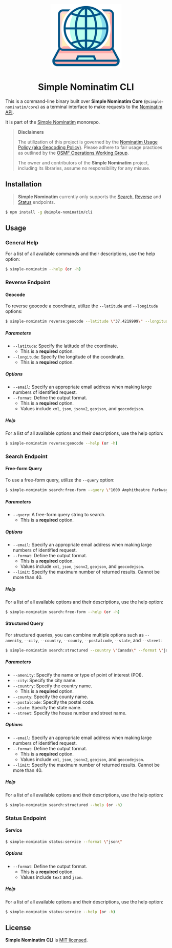 <p align="center">
  <img src="https://raw.githubusercontent.com/jonathanlinat/simple-nominatim/main/.github/images/simple-nominatim.svg" alt="Simple Nominatim Logo" height="200">
</p>

<h1 align="center">Simple Nominatim CLI</h1>

This is a command-line binary built over **Simple Nominatim Core** (`@simple-nominatim/core`) as a terminal interface to make requests to the [Nominatim API](https://nominatim.org/release-docs/develop/api/Overview/).

It is part of the [Simple Nominatim](https://github.com/jonathanlinat/simple-nominatim/#readme) monorepo.

> **Disclaimers**
>
> The utilization of this project is governed by the [Nominatim Usage Policy (aka Geocoding Policy)](https://operations.osmfoundation.org/policies/nominatim/). Please adhere to fair usage practices as outlined by the [OSMF Operations Working Group](https://operations.osmfoundation.org/).
>
> The owner and contributors of the **Simple Nominatim** project, including its libraries, assume no responsibility for any misuse.

## Installation

> **Simple Nominatim** currently only supports the [Search](https://nominatim.org/release-docs/develop/api/Search/), [Reverse](https://nominatim.org/release-docs/develop/api/Reverse/) and [Status](https://nominatim.org/release-docs/develop/api/Status/) endpoints.

```bash
$ npm install -g @simple-nominatim/cli
```

## Usage

### General Help

For a list of all available commands and their descriptions, use the help option:

```bash
$ simple-nominatim --help (or -h)
```

### Reverse Endpoint

#### Geocode

To reverse geocode a coordinate, utilize the `--latitude` and `--longitude` options:

```bash
$ simple-nominatim reverse:geocode --latitude \"37.4219999\" --longitude \"-122.0840575\" --format \"jsonv2\"
```

##### Parameters

- `--latitude`: Specify the latitude of the coordinate.
  - This is a **required** option.
- `--longitude`: Specify the longitude of the coordinate.
  - This is a **required** option.

##### Options

- `--email`: Specify an appropriate email address when making large numbers of identified request.
- `--format`: Define the output format.
  - This is a **required** option.
  - Values include `xml`, `json`, `jsonv2`, `geojson`, and `geocodejson`.

##### Help

For a list of all available options and their descriptions, use the help option:

```bash
$ simple-nominatim reverse:geocode --help (or -h)
```

### Search Endpoint

#### Free-form Query

To use a free-form query, utilize the `--query` option:

```bash
$ simple-nominatim search:free-form --query \"1600 Amphitheatre Parkway, Mountain View, CA, USA\" --format \"jsonv2\"
```

##### Parameters

- `--query`: A free-form query string to search.
  - This is a **required** option.

##### Options

- `--email`: Specify an appropriate email address when making large numbers of identified request.
- `--format`: Define the output format.
  - This is a **required** option.
  - Values include `xml`, `json`, `jsonv2`, `geojson`, and `geocodejson`.
- `--limit`: Specify the maximum number of returned results. Cannot be more than 40.

##### Help

For a list of all available options and their descriptions, use the help option:

```bash
$ simple-nominatim search:free-form --help (or -h)
```

#### Structured Query

For structured queries, you can combine multiple options such as `--amenity`, `--city`, `--country`, `--county`, `--postalcode`, `--state`, and `--street`:

```bash
$ simple-nominatim search:structured --country \"Canada\" --format \"jsonv2\"
```

##### Parameters

- `--amenity`: Specify the name or type of point of interest (POI).
- `--city`: Specify the city name.
- `--country`: Specify the country name.
  - This is a **required** option.
- `--county`: Specify the county name.
- `--postalcode`: Specify the postal code.
- `--state`: Specify the state name.
- `--street`: Specify the house number and street name.

##### Options

- `--email`: Specify an appropriate email address when making large numbers of identified request.
- `--format`: Define the output format.
  - This is a **required** option.
  - Values include `xml`, `json`, `jsonv2`, `geojson`, and `geocodejson`.
- `--limit`: Specify the maximum number of returned results. Cannot be more than 40.

##### Help

For a list of all available options and their descriptions, use the help option:

```bash
$ simple-nominatim search:structured --help (or -h)
```

### Status Endpoint

#### Service

```bash
$ simple-nominatim status:service --format \"json\"
```

##### Options

- `--format`: Define the output format.
  - This is a **required** option.
  - Values include `text` and `json`.

##### Help

For a list of all available options and their descriptions, use the help option:

```bash
$ simple-nominatim status:service --help (or -h)
```

## License

**Simple Nominatim CLI** is [MIT licensed](LICENSE).
